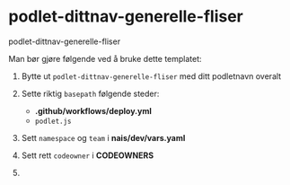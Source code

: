 # podlet-dittnav-generelle-fliser

podlet-dittnav-generelle-fliser

Man bør gjøre følgende ved å bruke dette templatet:
1. Bytte ut `podlet-dittnav-generelle-fliser` med ditt podletnavn overalt
2. Sette riktig `basepath` følgende steder:
    - **.github/workflows/deploy.yml**
    - `podlet.js`
   
3. Sett `namespace` og `team` i **nais/dev/vars.yaml**
4. Sett rett `codeowner` i **CODEOWNERS**
5. 
   
